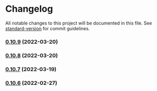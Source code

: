 # Changelog

All notable changes to this project will be documented in this file. See [standard-version](https://github.com/conventional-changelog/standard-version) for commit guidelines.

### [0.10.9](https://github.com/michchan/fund-price-monitor-next/compare/v0.10.8...v0.10.9) (2022-03-20)

### [0.10.8](https://github.com/michchan/fund-price-monitor-next/compare/v0.10.7...v0.10.8) (2022-03-20)

### [0.10.7](https://github.com/michchan/fund-price-monitor-next/compare/v0.10.6...v0.10.7) (2022-03-19)

### [0.10.6](https://github.com/michchan/fund-price-monitor-next/compare/v0.10.5...v0.10.6) (2022-02-27)

